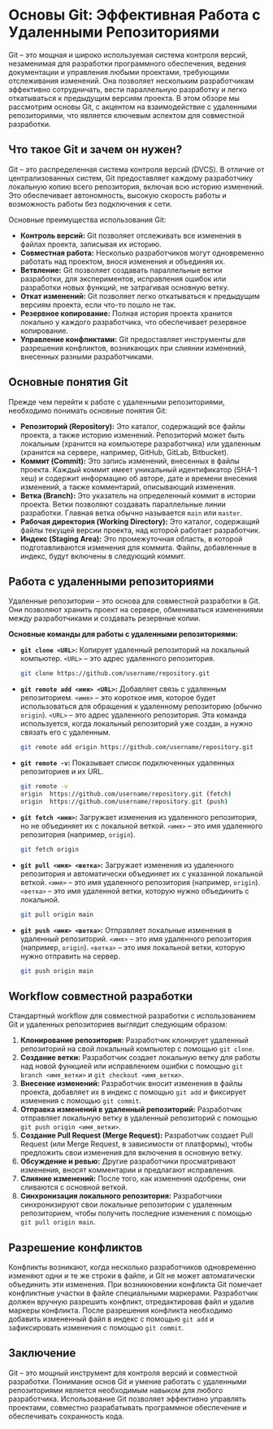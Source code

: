# Основы Git: Эффективная Работа с Удаленными Репозиториями

Git – это мощная и широко используемая система контроля версий, незаменимая для разработки программного обеспечения, ведения документации и управления любыми проектами, требующими отслеживания изменений. Она позволяет нескольким разработчикам эффективно сотрудничать, вести параллельную разработку и легко откатываться к предыдущим версиям проекта. В этом обзоре мы рассмотрим основы Git, с акцентом на взаимодействие с удаленными репозиториями, что является ключевым аспектом для совместной разработки.

## Что такое Git и зачем он нужен?

Git – это распределенная система контроля версий (DVCS). В отличие от централизованных систем, Git предоставляет каждому разработчику локальную копию всего репозитория, включая всю историю изменений. Это обеспечивает автономность, высокую скорость работы и возможность работы без подключения к сети.

Основные преимущества использования Git:

*   **Контроль версий:** Git позволяет отслеживать все изменения в файлах проекта, записывая их историю.
*   **Совместная работа:** Несколько разработчиков могут одновременно работать над проектом, внося изменения и объединяя их.
*   **Ветвление:** Git позволяет создавать параллельные ветки разработки, для экспериментов, исправления ошибок или разработки новых функций, не затрагивая основную ветку.
*   **Откат изменений:** Git позволяет легко откатываться к предыдущим версиям проекта, если что-то пошло не так.
*   **Резервное копирование:** Полная история проекта хранится локально у каждого разработчика, что обеспечивает резервное копирование.
*   **Управление конфликтами:** Git предоставляет инструменты для разрешения конфликтов, возникающих при слиянии изменений, внесенных разными разработчиками.

## Основные понятия Git

Прежде чем перейти к работе с удаленными репозиториями, необходимо понимать основные понятия Git:

*   **Репозиторий (Repository):** Это каталог, содержащий все файлы проекта, а также историю изменений. Репозиторий может быть локальным (хранится на компьютере разработчика) или удаленным (хранится на сервере, например, GitHub, GitLab, Bitbucket).
*   **Коммит (Commit):** Это запись изменений, внесенных в файлы проекта. Каждый коммит имеет уникальный идентификатор (SHA-1 хеш) и содержит информацию об авторе, дате и времени внесения изменений, а также комментарий, описывающий изменения.
*   **Ветка (Branch):** Это указатель на определенный коммит в истории проекта. Ветки позволяют создавать параллельные линии разработки. Главная ветка обычно называется `main` или `master`.
*   **Рабочая директория (Working Directory):** Это каталог, содержащий файлы текущей версии проекта, над которой работает разработчик.
*   **Индекс (Staging Area):** Это промежуточная область, в которой подготавливаются изменения для коммита. Файлы, добавленные в индекс, будут включены в следующий коммит.

## Работа с удаленными репозиториями

Удаленные репозитории – это основа для совместной разработки в Git. Они позволяют хранить проект на сервере, обмениваться изменениями между разработчиками и создавать резервные копии.

**Основные команды для работы с удаленными репозиториями:**

*   **`git clone <URL>`:** Копирует удаленный репозиторий на локальный компьютер. `<URL>` – это адрес удаленного репозитория.

    ```bash
    git clone https://github.com/username/repository.git
    ```

*   **`git remote add <имя> <URL>`:** Добавляет связь с удаленным репозиторием. `<имя>` – это короткое имя, которое будет использоваться для обращения к удаленному репозиторию (обычно `origin`).  `<URL>` – это адрес удаленного репозитория.  Эта команда используется, когда локальный репозиторий уже создан, а нужно связать его с удаленным.

    ```bash
    git remote add origin https://github.com/username/repository.git
    ```

*   **`git remote -v`:** Показывает список подключенных удаленных репозиториев и их URL.

    ```bash
    git remote -v
    origin  https://github.com/username/repository.git (fetch)
    origin  https://github.com/username/repository.git (push)
    ```

*   **`git fetch <имя>`:** Загружает изменения из удаленного репозитория, но не объединяет их с локальной веткой. `<имя>` – это имя удаленного репозитория (например, `origin`).

    ```bash
    git fetch origin
    ```

*   **`git pull <имя> <ветка>`:** Загружает изменения из удаленного репозитория и автоматически объединяет их с указанной локальной веткой.  `<имя>` – это имя удаленного репозитория (например, `origin`). `<ветка>` – это имя удаленной ветки, которую нужно объединить с локальной.

    ```bash
    git pull origin main
    ```

*   **`git push <имя> <ветка>`:** Отправляет локальные изменения в удаленный репозиторий.  `<имя>` – это имя удаленного репозитория (например, `origin`). `<ветка>` – это имя локальной ветки, которую нужно отправить на сервер.

    ```bash
    git push origin main
    ```

## Workflow совместной разработки

Стандартный workflow для совместной разработки с использованием Git и удаленных репозиториев выглядит следующим образом:

1.  **Клонирование репозитория:** Разработчик клонирует удаленный репозиторий на свой локальный компьютер с помощью `git clone`.
2.  **Создание ветки:**  Разработчик создает локальную ветку для работы над новой функцией или исправлением ошибки с помощью `git branch <имя_ветки>` и `git checkout <имя_ветки>`.
3.  **Внесение изменений:** Разработчик вносит изменения в файлы проекта, добавляет их в индекс с помощью `git add` и фиксирует изменения с помощью `git commit`.
4.  **Отправка изменений в удаленный репозиторий:** Разработчик отправляет локальную ветку в удаленный репозиторий с помощью `git push origin <имя_ветки>`.
5.  **Создание Pull Request (Merge Request):** Разработчик создает Pull Request (или Merge Request, в зависимости от платформы), чтобы предложить свои изменения для включения в основную ветку.
6.  **Обсуждение и ревью:** Другие разработчики просматривают изменения, вносят комментарии и предлагают исправления.
7.  **Слияние изменений:** После того, как изменения одобрены, они сливаются с основной веткой.
8.  **Синхронизация локального репозитория:**  Разработчики синхронизируют свои локальные репозитории с удаленным репозиторием, чтобы получить последние изменения с помощью `git pull origin main`.

## Разрешение конфликтов

Конфликты возникают, когда несколько разработчиков одновременно изменяют одни и те же строки в файле, и Git не может автоматически объединить эти изменения.  При возникновении конфликта Git помечает конфликтные участки в файле специальными маркерами.  Разработчик должен вручную разрешить конфликт, отредактировав файл и удалив маркеры конфликта.  После разрешения конфликта необходимо добавить измененный файл в индекс с помощью `git add` и зафиксировать изменения с помощью `git commit`.

## Заключение

Git – это мощный инструмент для контроля версий и совместной разработки. Понимание основ Git и умение работать с удаленными репозиториями является необходимым навыком для любого разработчика. Использование Git позволяет эффективно управлять проектами, совместно разрабатывать программное обеспечение и обеспечивать сохранность кода. 
